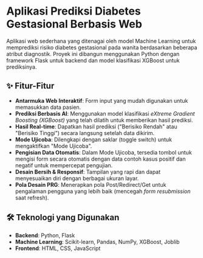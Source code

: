 # Aplikasi Prediksi Diabetes Gestasional Berbasis Web

Aplikasi web sederhana yang ditenagai oleh model Machine Learning untuk memprediksi risiko diabetes gestasional pada wanita berdasarkan beberapa atribut diagnostik. Proyek ini dibangun menggunakan Python dengan framework Flask untuk backend dan model klasifikasi XGBoost untuk prediksinya.

## ✨ Fitur-Fitur

- **Antarmuka Web Interaktif**: Form input yang mudah digunakan untuk memasukkan data pasien.
- **Prediksi Berbasis AI**: Menggunakan model klasifikasi *eXtreme Gradient Boosting (XGBoost)* yang telah dilatih untuk memberikan hasil prediksi.
- **Hasil Real-time**: Dapatkan hasil prediksi ("Berisiko Rendah" atau "Berisiko Tinggi") secara langsung setelah data dikirim.
- **Mode Ujicoba**: Dilengkapi dengan saklar (toggle switch) untuk mengaktifkan "Mode Ujicoba".
- **Pengisian Data Otomatis**: Dalam Mode Ujicoba, tersedia tombol untuk mengisi form secara otomatis dengan data contoh kasus positif dan negatif untuk mempercepat pengujian.
- **Desain Bersih & Responsif**: Tampilan yang rapi dan dapat menyesuaikan diri dengan berbagai ukuran layar.
- **Pola Desain PRG**: Menerapkan pola Post/Redirect/Get untuk pengalaman pengguna yang lebih baik (mencegah *form resubmission* saat refresh).

## 🛠️ Teknologi yang Digunakan

- **Backend**: Python, Flask
- **Machine Learning**: Scikit-learn, Pandas, NumPy, XGBoost, Joblib
- **Frontend**: HTML, CSS, JavaScript
